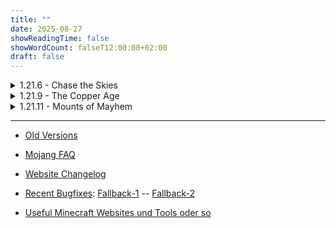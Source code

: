 ```yaml
---
title: ""
date: 2025-08-27
showReadingTime: false
showWordCount: falseT12:00:00+02:00
draft: false
---
```

<!-- 
<div class="countdown-container">
    <p id="demo"></p>
</div>

<script>
#    var countDownDate = new Date("Oct 25, 2025 12:00:00").getTime();
#    var x = setInterval(function() {
#      var now = new Date().getTime();
#      var distance = countDownDate - now;
#
#      var days = Math.floor(distance / (1000 * 60 * 60 * 24));
#      var hours = Math.floor((distance % (1000 * 60 * 60 * 24)) / (1000 * 60 * 60));
#      var minutes = Math.floor((distance % (1000 * 60 * 60)) / (1000 * 60));
#      var seconds = Math.floor((distance % (1000 * 60)) / 1000);
#
#      document.getElementById("demo").innerHTML = days + "d " + hours + "h "
#      + minutes + "m " + seconds + "s ";
#      if (distance < 0) {
#        clearInterval(x);
#        document.getElementById("demo").innerHTML = "EXPIRED";
#      }
#    }, 1000);
</script>

<!-- 
# [-> All Official Teasers <-](/vinc-custom-changelog.github.io/changelog/live_teasers/) 
-->

<details class="details-inhaltsverzeichnis">
  <summary>1.21.6 - Chase the Skies</summary>

###   1.21.6 -- ~[Custom](/vinc-custom-changelog.github.io/changelog/1.21.6/1.21.9)~ - [Official](https://www.minecraft.net/de-de/article/minecraft-java-edition-1-21-6)

Snapshots
- 25w15a -- [Custom](/vinc-custom-changelog.github.io/changelog/1.21.6/25w15a/) - [Official](https://www.minecraft.net/en-us/article/minecraft-snapshot-25w15a)
- 25w16a -- [Custom](/vinc-custom-changelog.github.io/changelog/1.21.6/25w16a/) - [Official](https://www.minecraft.net/en-us/article/minecraft-snapshot-25w16a)
- 25w17a -- [Custom](/vinc-custom-changelog.github.io/changelog/1.21.6/25w17a/) - [Official](https://www.minecraft.net/en-us/article/minecraft-snapshot-25w17a)
- 25w18a -- [Custom](/vinc-custom-changelog.github.io/changelog/1.21.6/25w18a/) - [Official](https://www.minecraft.net/en-us/article/minecraft-snapshot-25w18a)
- 25w19a -- [Custom](/vinc-custom-changelog.github.io/changelog/1.21.6/25w19a/) - [Official](https://www.minecraft.net/en-us/article/minecraft-snapshot-25w19a)
- 25w20a -- [Custom](/vinc-custom-changelog.github.io/changelog/1.21.6/25w20a/) - [Official](https://www.minecraft.net/en-us/article/minecraft-snapshot-25w20a)
- 25w21a -- [Custom](/vinc-custom-changelog.github.io/changelog/1.21.6/25w21a/) - [Official](https://www.minecraft.net/en-us/article/minecraft-snapshot-25w21a)
- 25w37a -- [Custom](/vinc-custom-changelog.github.io/changelog/25w37a/25w37a/) - [Official](https://www.minecraft.net/en-us/article/minecraft-snapshot-25w37a)
- 25w41a -- [Custom](/vinc-custom-changelog.github.io/changelog/25w41a/25w41a/) - [Official](https://www.minecraft.net/en-us/article/minecraft-snapshot-25w41a)
- 25w41a -- [Custom](/vinc-custom-changelog.github.io/changelog/25w41a/25w41a/) - [Official](https://www.minecraft.net/en-us/article/minecraft-snapshot-25w41a)
- 25w41a -- [Custom](/vinc-custom-changelog.github.io/changelog/25w41a/25w41a/) - [Official](https://www.minecraft.net/en-us/article/minecraft-snapshot-25w41a)
- 25w42a -- [Custom](/vinc-custom-changelog.github.io/changelog/25w42a/25w42a/) - [Official](https://www.minecraft.net/en-us/article/minecraft-snapshot-25w42a)
- 25w43a -- [Custom](/vinc-custom-changelog.github.io/changelog/25w43a/25w43a/) - [Official](https://www.minecraft.net/en-us/article/minecraft-snapshot-25w43a)

Pre Releases
- Pre-1 -- [Custom](/vinc-custom-changelog.github.io/changelog/1.21.6/pre-1/) - [Offcial](https://www.minecraft.net/en-us/article/minecraft-1-21-6-pre-release-1)

</details>

<details class="details-inhaltsverzeichnis">
  <summary>1.21.9 - The Copper Age</summary>

###   1.21.9 -- [Custom](/vinc-custom-changelog.github.io/changelog/1.21.9/1.21.9) - [Official](https://www.minecraft.net/de-de/article/minecraft-java-edition-1-21-9)

Snapshots
- 25w31a -- [Custom](/vinc-custom-changelog.github.io/changelog/1.21.9/25w31a/) - [Official](https://www.minecraft.net/en-us/article/minecraft-snapshot-25w31a)
- 25w32a -- [Custom](/vinc-custom-changelog.github.io/changelog/1.21.9/25w32a/) - [Official](https://www.minecraft.net/en-us/article/minecraft-snapshot-25w32a)
- 25w33a -- [Custom](/vinc-custom-changelog.github.io/changelog/1.21.9/25w33a/) - [Official](https://www.minecraft.net/en-us/article/minecraft-snapshot-25w33a)
- 25w34a -- [Custom](/vinc-custom-changelog.github.io/changelog/1.21.9/25w34a/) - [Official](https://www.minecraft.net/en-us/article/minecraft-snapshot-25w34a)
- 25w35a -- [Custom](/vinc-custom-changelog.github.io/changelog/1.21.9/25w35a/) - [Official](https://www.minecraft.net/en-us/article/minecraft-snapshot-25w35a)
- 25w36a -- [Custom](/vinc-custom-changelog.github.io/changelog/1.21.9/25w36b/) - [Official](https://www.minecraft.net/en-us/article/minecraft-snapshot-25w36a)
- 25w36b -- [Custom](/vinc-custom-changelog.github.io/changelog/1.21.9/25w36b/) - [Official](https://www.minecraft.net/en-us/article/minecraft-snapshot-25w37a)
- 25w37a -- [Custom](/vinc-custom-changelog.github.io/changelog/1.21.9/25w37a/) - [Official](https://www.minecraft.net/en-us/article/minecraft-snapshot-25w38a)

Pre Release
- Pre-1 -- [Custom](/vinc-custom-changelog.github.io/changelog/1.21.9/1.21.9-pre1/) - [Official](https://www.minecraft.net/en-us/article/minecraft-1-21-9-pre-release-1)
- Pre-2 -- [Custom](/vinc-custom-changelog.github.io/changelog/1.21.9/1.21.9-pre2/) - [Official](https://www.minecraft.net/en-us/article/minecraft-1-21-9-pre-release-2)
- Pre-3 -- [Custom](/vinc-custom-changelog.github.io/changelog/1.21.9/1.21.9-pre3/) - [Official](https://www.minecraft.net/en-us/article/minecraft-1-21-9-pre-release-3)
- Pre-4 -- [Custom](/vinc-custom-changelog.github.io/changelog/1.21.9/1.21.9-pre4/) - [Official](https://www.minecraft.net/en-us/article/minecraft-1-21-9-pre-release-4)


Release Candidate
- 1.21.9-rc1 -- [Custom](/vinc-custom-changelog.github.io/changelog/1.21.9/1.21.9-rc1/) - [Official](https://www.minecraft.net/en-us/article/minecraft-1-21-9-release-candidate-1)
</details>


<details class="details-inhaltsverzeichnis">
  <summary>1.21.11 - Mounts of Mayhem</summary>

###   1.21.11 -- [Custom](/vinc-custom-changelog.github.io/changelog/1.21.11/release) - [Official](https://www.minecraft.net/de-de/article/minecraft-java-edition-1-21-10)

Snapshots
- 25w41a -- [Custom](/vinc-custom-changelog.github.io/changelog/1.21.11/25w41a/) - [Official](https://www.minecraft.net/en-us/article/minecraft-snapshot-25w41a)
- 25w42a -- [Custom](/vinc-custom-changelog.github.io/changelog/1.21.11/25w42a/) - [Official](https://www.minecraft.net/en-us/article/minecraft-snapshot-25w42a)
- 25w43a -- [Custom](/vinc-custom-changelog.github.io/changelog/1.21.11/25w43a/) - [Official](https://www.minecraft.net/en-us/article/minecraft-snapshot-25w43a)

</details>


--- 

- [Old Versions](/vinc-custom-changelog.github.io/old_versions/)


- [Mojang FAQ](/vinc-custom-changelog.github.io/changelog/Mojang-FAQ/)


- [Website Changelog](/vinc-custom-changelog.github.io/changelog/website-changelog/)


- [Recent Bugfixes](https://mojira-viewer.jacobsjo.eu/browse/MC-301891?jql=project%20%3D%20MC%20AND%20resolution%20%3D%20Fixed%20AND%20%22fixVersion%22%20%3D%20earliestUnreleasedVersion()%20ORDER%20BY%20created%20DESC): [Fallback-1](https://mojira-viewer.jacobsjo.eu/browse/MC-301891?jql=project+=+MC+AND+resolution+=+Fixed+AND+%22fixVersion%22+=+earliestUnreleasedVersion()+AND+%22affectedVersion%22+=+latestReleasedVersion()+ORDER+BY+resolved+DESC) -- [Fallback-2](https://mojira.dev/?confirmation=Confirmed&project=MC&resolution=Fixed&sort=Resolved&status=Resolved)


- [Useful Minecraft Websites und Tools oder so](/vinc-custom-changelog.github.io/changelog/useful_minecraft_sites/)
